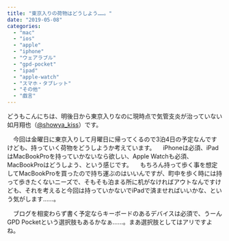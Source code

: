 ```yaml
---
title: "東京入りの荷物はどうしよう……。"
date: "2019-05-08"
categories: 
  - "mac"
  - "ios"
  - "apple"
  - "iphone"
  - "ウェアラブル"
  - "gpd-pocket"
  - "ipad"
  - "apple-watch"
  - "スマホ・タブレット"
  - "その他"
  - "戯言"
---
```


どうもこんにちは、明後日から東京入りなのに現時点で気管支炎が治っていない如月翔也（[@showya\_kiss](http://twitter.com/showya_kiss)）です。

　今回は金曜日に東京入りして月曜日に帰ってくるので3泊4日の予定なんですけども、持っていく荷物をどうしようか考えています。 　iPhoneは必須、iPadはMacBookProを持っていかないなら欲しい、Apple Watchも必須、MacBookProはどうしよう、という感じです。 　もちろん持って歩く事を想定してMacBookProを買ったので持ち運ぶのはいいんですが、町中を歩く時には持って歩きたくないニーズで、そもそも泊まる所に机がなければアウトなんですけども、それを考えると今回は持っていかないでiPadで済ませればいいかな、という気がします……。

　ブログを相変わらず書く予定ならキーボードのあるデバイスは必須で、うーんGPD Pocketという選択肢もあるかなぁ……。まあ選択肢としてはアリですよね。
